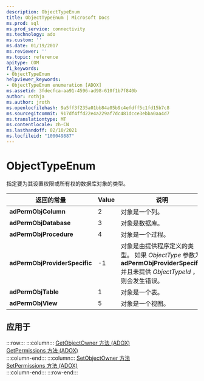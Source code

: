 ```yaml
---
description: ObjectTypeEnum
title: ObjectTypeEnum | Microsoft Docs
ms.prod: sql
ms.prod_service: connectivity
ms.technology: ado
ms.custom: ''
ms.date: 01/19/2017
ms.reviewer: ''
ms.topic: reference
apitype: COM
f1_keywords:
- ObjectTypeEnum
helpviewer_keywords:
- ObjectTypeEnum enumeration [ADOX]
ms.assetid: 3fdecfca-aa91-4596-ad98-610f1b7f840b
author: rothja
ms.author: jroth
ms.openlocfilehash: 9a5ff3f235a01bb84a05b9c4efdff5c1fd15b7c8
ms.sourcegitcommit: 917df4ffd22e4a229af7dc481dcce3ebba0aa4d7
ms.translationtype: MT
ms.contentlocale: zh-CN
ms.lasthandoff: 02/10/2021
ms.locfileid: "100049887"
---
```

# <a name="objecttypeenum"></a>ObjectTypeEnum
指定要为其设置权限或所有权的数据库对象的类型。  
  
|返回的常量|Value|说明|  
|--------------|-----------|-----------------|  
|**adPermObjColumn**|2|对象是一个列。|  
|**adPermObjDatabase**|3|对象是数据库。|  
|**adPermObjProcedure**|4|对象是一个过程。|  
|**adPermObjProviderSpecific**|-1|对象是由提供程序定义的类型。 如果 *ObjectType* 参数为 **adPermObjProviderSpecific** 并且未提供 *ObjectTypeId* ，则会发生错误。|  
|**adPermObjTable**|1|对象是一个表。|  
|**adPermObjView**|5|对象是一个视图。|  
  
## <a name="applies-to"></a>应用于  

:::row:::
    :::column:::
        [GetObjectOwner 方法 (ADOX)](./getobjectowner-method-adox.md)  
        [GetPermissions 方法 (ADOX)](./getpermissions-method-adox.md)  
    :::column-end:::
    :::column:::
        [SetObjectOwner 方法](./setobjectowner-method.md)  
        [SetPermissions 方法 (ADOX)](./setpermissions-method-adox.md)  
    :::column-end:::
:::row-end:::